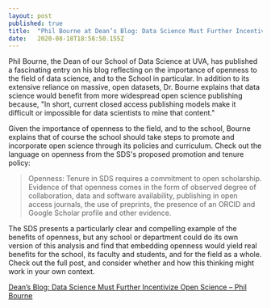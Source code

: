```yaml
---
layout: post 
published: true
title:  "Phil Bourne at Dean’s Blog: Data Science Must Further Incentivize Open Science" 
date:   2020-08-18T18:58:50.155Z 
---
```


Phil Bourne, the Dean of our School of Data Science at UVA, has published a fascinating entry on his blog reflecting on the importance of openness to the field of data science, and to the School in particular. In addition to its extensive reliance on massive, open datasets, Dr. Bourne explains that data science would benefit from more widespread open science publishing because, "In short, current closed access publishing models make it difficult or impossible for data scientists to mine that content." 

Given the importance of openness to the field, and to the school, Bourne explains that of course the school should take steps to promote and incorporate open science through its policies and curriculum. Check out the language on openness from the SDS's proposed promotion and tenure policy:

> Openness: Tenure in SDS requires a commitment to open scholarship. Evidence of that openness comes in the form of observed degree of collaboration, data and software availability, publishing in open access journals, the use of preprints, the presence of an ORCID and Google Scholar profile and other evidence. 

The SDS presents a particularly clear and compelling example of the benefits of openness, but any school or department could do its own version of this analysis and find that embedding openness would yield real benefits for the school, its faculty and students, and for the field as a whole. Check out the full post, and consider whether and how this thinking might work in your own context.

[Dean’s Blog: Data Science Must Further Incentivize Open Science – Phil Bourne](https://pebourne.wordpress.com/2020/07/29/deans-blog-data-science-must-further-incentivize-open-science/)
